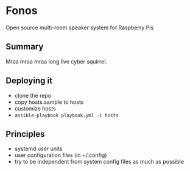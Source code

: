 # Fonos

Open source multi-room speaker system for Raspberry Pis

## Summary

Mraa mraa mraa long live cyber squirrel.

## Deploying it

- clone the repo
- copy hosts.sample to hosts
- customize hosts
- `ansible-playbook playbook.yml -i hosts`

## Principles

- systemd user units
- user configuration files (in ~/.config)
- try to be independent from system config files as much as possible

